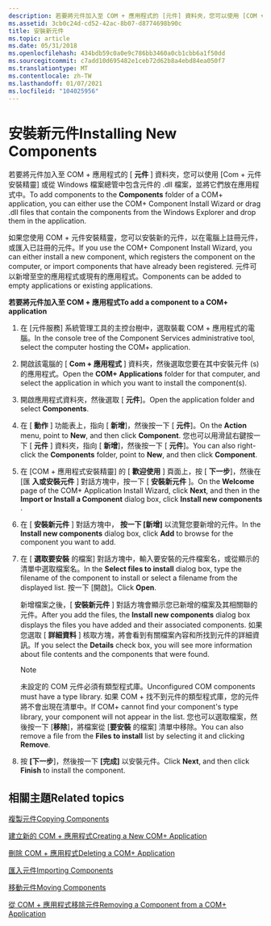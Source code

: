 ```yaml
---
description: 若要將元件加入至 COM + 應用程式的 [元件] 資料夾，您可以使用 [COM + 元件安裝精靈] 或從 Windows 檔案總管中包含元件的 .dll 檔案，並將它們放在應用程式中。
ms.assetid: 3cb0c24d-cd52-42ac-8b07-d8774698b90c
title: 安裝新元件
ms.topic: article
ms.date: 05/31/2018
ms.openlocfilehash: 434bdb59c0a0e9c786bb3460a0cb1cbb6a1f50dd
ms.sourcegitcommit: c7add10d695482e1ceb72d62b8a4ebd84ea050f7
ms.translationtype: MT
ms.contentlocale: zh-TW
ms.lasthandoff: 01/07/2021
ms.locfileid: "104025956"
---
```

# <a name="installing-new-components"></a><span data-ttu-id="d825b-103">安裝新元件</span><span class="sxs-lookup"><span data-stu-id="d825b-103">Installing New Components</span></span>

<span data-ttu-id="d825b-104">若要將元件加入至 COM + 應用程式的 [ **元件** ] 資料夾，您可以使用 [Com + 元件安裝精靈] 或從 Windows 檔案總管中包含元件的 .dll 檔案，並將它們放在應用程式中。</span><span class="sxs-lookup"><span data-stu-id="d825b-104">To add components to the **Components** folder of a COM+ application, you can either use the COM+ Component Install Wizard or drag .dll files that contain the components from the Windows Explorer and drop them in the application.</span></span>

<span data-ttu-id="d825b-105">如果您使用 COM + 元件安裝精靈，您可以安裝新的元件，以在電腦上註冊元件，或匯入已註冊的元件。</span><span class="sxs-lookup"><span data-stu-id="d825b-105">If you use the COM+ Component Install Wizard, you can either install a new component, which registers the component on the computer, or import components that have already been registered.</span></span> <span data-ttu-id="d825b-106">元件可以新增至空的應用程式或現有的應用程式。</span><span class="sxs-lookup"><span data-stu-id="d825b-106">Components can be added to empty applications or existing applications.</span></span>

<span data-ttu-id="d825b-107">**若要將元件加入至 COM + 應用程式**</span><span class="sxs-lookup"><span data-stu-id="d825b-107">**To add a component to a COM+ application**</span></span>

1.  <span data-ttu-id="d825b-108">在 [元件服務] 系統管理工具的主控台樹中，選取裝載 COM + 應用程式的電腦。</span><span class="sxs-lookup"><span data-stu-id="d825b-108">In the console tree of the Component Services administrative tool, select the computer hosting the COM+ application.</span></span>

2.  <span data-ttu-id="d825b-109">開啟該電腦的 [ **Com + 應用程式** ] 資料夾，然後選取您要在其中安裝元件 (s) 的應用程式。</span><span class="sxs-lookup"><span data-stu-id="d825b-109">Open the **COM+ Applications** folder for that computer, and select the application in which you want to install the component(s).</span></span>

3.  <span data-ttu-id="d825b-110">開啟應用程式資料夾，然後選取 [ **元件**]。</span><span class="sxs-lookup"><span data-stu-id="d825b-110">Open the application folder and select **Components**.</span></span>

4.  <span data-ttu-id="d825b-111">在 [ **動作** ] 功能表上，指向 [ **新增**]，然後按一下 [ **元件**]。</span><span class="sxs-lookup"><span data-stu-id="d825b-111">On the **Action** menu, point to **New**, and then click **Component**.</span></span> <span data-ttu-id="d825b-112">您也可以用滑鼠右鍵按一下 [ **元件** ] 資料夾，指向 [ **新增**]，然後按一下 [ **元件**]。</span><span class="sxs-lookup"><span data-stu-id="d825b-112">You can also right-click the **Components** folder, point to **New**, and then click **Component**.</span></span>

5.  <span data-ttu-id="d825b-113">在 [COM + 應用程式安裝精靈] 的 [ **歡迎使用** ] 頁面上，按 [ **下一步**]，然後在 [匯 **入或安裝元件** ] 對話方塊中，按一下 [ **安裝新元件** ]。</span><span class="sxs-lookup"><span data-stu-id="d825b-113">On the **Welcome** page of the COM+ Application Install Wizard, click **Next**, and then in the **Import or Install a Component** dialog box, click **Install new components** .</span></span>

6.  <span data-ttu-id="d825b-114">在 [ **安裝新元件** ] 對話方塊中， **按一下 [新增]** 以流覽您要新增的元件。</span><span class="sxs-lookup"><span data-stu-id="d825b-114">In the **Install new components** dialog box, click **Add** to browse for the component you want to add.</span></span>

7.  <span data-ttu-id="d825b-115">在 [ **選取要安裝** 的檔案] 對話方塊中，輸入要安裝的元件檔案名，或從顯示的清單中選取檔案名。</span><span class="sxs-lookup"><span data-stu-id="d825b-115">In the **Select files to install** dialog box, type the filename of the component to install or select a filename from the displayed list.</span></span> <span data-ttu-id="d825b-116">按一下 [開啟]。</span><span class="sxs-lookup"><span data-stu-id="d825b-116">Click **Open**.</span></span>

    <span data-ttu-id="d825b-117">新增檔案之後，[ **安裝新元件** ] 對話方塊會顯示您已新增的檔案及其相關聯的元件。</span><span class="sxs-lookup"><span data-stu-id="d825b-117">After you add the files, the **Install new components** dialog box displays the files you have added and their associated components.</span></span> <span data-ttu-id="d825b-118">如果您選取 [ **詳細資料** ] 核取方塊，將會看到有關檔案內容和所找到元件的詳細資訊。</span><span class="sxs-lookup"><span data-stu-id="d825b-118">If you select the **Details** check box, you will see more information about file contents and the components that were found.</span></span>

    > [!Note]  
    > <span data-ttu-id="d825b-119">未設定的 COM 元件必須有類型程式庫。</span><span class="sxs-lookup"><span data-stu-id="d825b-119">Unconfigured COM components must have a type library.</span></span> <span data-ttu-id="d825b-120">如果 COM + 找不到元件的類型程式庫，您的元件將不會出現在清單中。</span><span class="sxs-lookup"><span data-stu-id="d825b-120">If COM+ cannot find your component's type library, your component will not appear in the list.</span></span> <span data-ttu-id="d825b-121">您也可以選取檔案，然後按一下 [**移除**]，將檔案從 [**要安裝** 的檔案] 清單中移除。</span><span class="sxs-lookup"><span data-stu-id="d825b-121">You can also remove a file from the **Files to install** list by selecting it and clicking **Remove**.</span></span>

     

8.  <span data-ttu-id="d825b-122">按 **[下一步**]，然後按一下 **[完成]** 以安裝元件。</span><span class="sxs-lookup"><span data-stu-id="d825b-122">Click **Next**, and then click **Finish** to install the component.</span></span>

## <a name="related-topics"></a><span data-ttu-id="d825b-123">相關主題</span><span class="sxs-lookup"><span data-stu-id="d825b-123">Related topics</span></span>

<dl> <dt>

[<span data-ttu-id="d825b-124">複製元件</span><span class="sxs-lookup"><span data-stu-id="d825b-124">Copying Components</span></span>](copying-components.md)
</dt> <dt>

[<span data-ttu-id="d825b-125">建立新的 COM + 應用程式</span><span class="sxs-lookup"><span data-stu-id="d825b-125">Creating a New COM+ Application</span></span>](creating-a-new-com--application.md)
</dt> <dt>

[<span data-ttu-id="d825b-126">刪除 COM + 應用程式</span><span class="sxs-lookup"><span data-stu-id="d825b-126">Deleting a COM+ Application</span></span>](deleting-a-com--application.md)
</dt> <dt>

[<span data-ttu-id="d825b-127">匯入元件</span><span class="sxs-lookup"><span data-stu-id="d825b-127">Importing Components</span></span>](importing-components.md)
</dt> <dt>

[<span data-ttu-id="d825b-128">移動元件</span><span class="sxs-lookup"><span data-stu-id="d825b-128">Moving Components</span></span>](moving-components.md)
</dt> <dt>

[<span data-ttu-id="d825b-129">從 COM + 應用程式移除元件</span><span class="sxs-lookup"><span data-stu-id="d825b-129">Removing a Component from a COM+ Application</span></span>](removing-a-component-from-a-com--application.md)
</dt> </dl>

 

 



